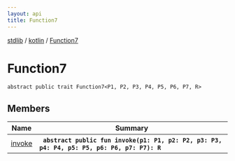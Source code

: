 ```yaml
---
layout: api
title: Function7
---
```

[stdlib](../../index.md) / [kotlin](../index.md) / [Function7](index.md)

# Function7

```
abstract public trait Function7<P1, P2, P3, P4, P5, P6, P7, R> 
```

## Members

| Name | Summary |
|------|---------|
|[invoke](invoke.md)|&nbsp;&nbsp;**`abstract public fun invoke(p1: P1, p2: P2, p3: P3, p4: P4, p5: P5, p6: P6, p7: P7): R`**<br>|
